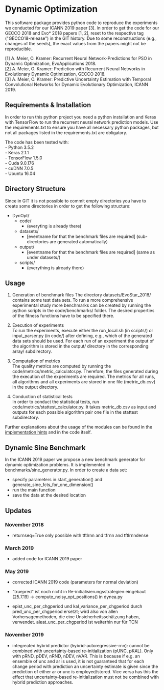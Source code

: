 
Dynamic Optimization
==================================================================================================

This software package provides python code to reproduce the experiments we conducted for our ICANN 2019 paper [3]. In order to get the code for our GECCO 2018 and Evo* 2018 papers [1, 2], reset to the respective tag ("GECCO18-release") in the GIT history. Due to some reconstructions (e.g., changes of the seeds), the exact values from the papers might not be reproducible.

[1] A. Meier, O. Kramer: Recurrent Neural Network-Predictions for PSO in Dynamic Optimization, EvoApplications 2018.  
[2] A. Meier, O. Kramer: Prediction with Recurrent Neural Networks in Evolutionary Dynamic Optimization, GECCO 2018.  
[3] A. Meier, O. Kramer: Predictive Uncertainty Estimation with Temporal Convolutional Networks for Dynamic Evolutionary Optimization, ICANN 2019.

## Requirements & Installation
In order to run this python project you need a python installation and Keras with TensorFlow to run the recurrent neural network prediction models. Use the requirements.txt to ensure you have all necessary python packages, but not all packages listed in the requirements.txt are obligatory.

The code has been tested with:  
    - Python 3.5.2  
    - Keras 2.1.1  
    - TensorFlow 1.5.0  
    - Cuda 9.0.176  
    - cuDNN 7.0.5  
    - Ubuntu 16.04  
    
## Directory Structure
Since in GIT it is not possible to commit empty directories you have to create some directories in order to get the following structure:  

- DynOpt/  
    - code/  
        - (everyting is already there)  
    - datasets/  
        - [eventname for that the benchmark files are required] (sub-directories are generated   automatically)  
    - output/  
        - [eventname for that the benchmark files are required] (same as under datasets/)  
    - scripts/  
        - (everything is already there)  

## Usage

1. Generation of benchmark files
The directory datasets/EvoStar_2018/ contains some test data sets. To run a more comprehensive experimental study more benchmarks can be created by running the python scripts in the code/benchmarks/ folder. The desired properties of the fitness functions have to be specified there.
    
2. Execution of experiments    
To run the experiments, execute either the run_local.sh (in scripts/) or input_parser.py (in code/) after defining, e.g., which of the generated data sets should be used. For each run of an experiment the output of the algorithm is stored in the output/ directory in the corresponding array/ subdirectory.

3. Computation of metrics  
The quality metrics are computed by running the code/metrics/metric_calculator.py. Therefore, the files generated during the execution of the experiments are required. The metrics for all runs, all algorithms and all experiments are stored in one file (metric_db.csv) in the output directory.

4. Conduction of statistical tests  
In order to conduct the statistical tests, run code/metrics/stattest_calculator.py. It takes metric_db.csv as input and outputs for each possible algorithm pair one file in the stattest subdirectory.

Further explanations about the usage of the modules can be found in the [implementation hints](Implementation_hints.md) and in the code itself.

## Dynamic Sine Benchmark

In the ICANN 2019 paper we propose a new benchmark generator for dynamic optimization problems. It is implemented in benchmarks/sine_generator.py. In order to create a data set:

* specify parameters in start_generation() and generate_sine_fcts_for_one_dimension()
* run the main function
* save the data at the desired location

## Updates
### November 2018
- returnseq=True only possible with tftlrnn and tfrnn and tftlrnndense

### March 2019
- added code for ICANN 2019 paper

### May 2019
- corrected ICANN 2019 code (parameters for normal deviation)



- "truepred" ist noch nicht in Re-initialisierungsstrategien eingebaut (25.7.19)
	-> compute_noisy_opt_positions() in dynea.py
- epist_unc_per_chgperiod und kal_variance_per_chgperiod durch pred_unc_per_chgperiod ersetzt; wird also von allen Vorhersagemethoden, die eine Unsicherheitsschätzung haben, verwendet. aleat_unc_per_chgperiod ist weiterhin nur für TCN

### November 2019
- integreated hybrid predictor (hybrid-autoregressive-rnn): cannot be combined with uncertainty-based re-initialization (pUNC, pKAL). Only with pRND, pDEV, nRND, nDEV, nVAR. This is because if e.g. an ensemble of unc and ar is used, it is not guaranteed that for each change period with prediction an uncertainty estimate is given since the prediction of either ar or unc is employed/stored. 
Vice versa has this the effect that uncertainty-based re-initialization must not be combined with hybrid prediction approaches.